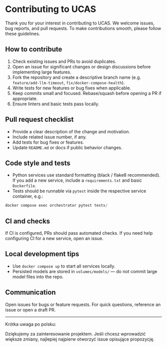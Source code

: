 # Contributing to UCAS

Thank you for your interest in contributing to UCAS. We welcome issues, bug reports, and pull requests. To make contributions smooth, please follow these guidelines.

## How to contribute

1. Check existing issues and PRs to avoid duplicates.
2. Open an issue for significant changes or design discussions before implementing large features.
3. Fork the repository and create a descriptive branch name (e.g. `feature/add-llm-timeout`, `fix/docker-compose-health`).
4. Write tests for new features or bug fixes when applicable.
5. Keep commits small and focused. Rebase/squash before opening a PR if appropriate.
6. Ensure linters and basic tests pass locally.

## Pull request checklist

- Provide a clear description of the change and motivation.
- Include related issue number, if any.
- Add tests for bug fixes or features.
- Update `README.md` or docs if public behavior changes.

## Code style and tests

- Python services use standard formatting (black / flake8 recommended). If you add a new service, include a `requirements.txt` and basic `Dockerfile`.
- Tests should be runnable via `pytest` inside the respective service container, e.g.:

```powershell
docker compose exec orchestrator pytest tests/
```

## CI and checks

If CI is configured, PRs should pass automated checks. If you need help configuring CI for a new service, open an issue.

## Local development tips

- Use `docker compose up` to start all services locally.
- Persisted models are stored in `volumes/models/` — do not commit large model files into the repo.

## Communication

Open issues for bugs or feature requests. For quick questions, reference an issue or open a draft PR.

---

Krótka uwaga po polsku:

Dziękujemy za zainteresowanie projektem. Jeśli chcesz wprowadzić większe zmiany, najlepiej najpierw otworzyć issue opisujące propozycję.

